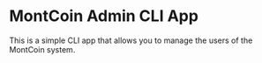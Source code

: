 # MontCoin Admin CLI App
This is a simple CLI app that allows you to manage the users of the MontCoin system.